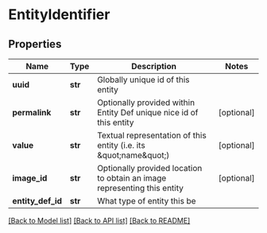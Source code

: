 # EntityIdentifier

## Properties
Name | Type | Description | Notes
------------ | ------------- | ------------- | -------------
**uuid** | **str** | Globally unique id of this entity | 
**permalink** | **str** | Optionally provided within Entity Def unique nice id of this entity | [optional] 
**value** | **str** | Textual representation of this entity (i.e. its \&quot;name\&quot;) | [optional] 
**image_id** | **str** | Optionally provided location to obtain an image representing this entity | [optional] 
**entity_def_id** | **str** | What type of entity this be | 

[[Back to Model list]](../README.md#documentation-for-models) [[Back to API list]](../README.md#documentation-for-api-endpoints) [[Back to README]](../README.md)

